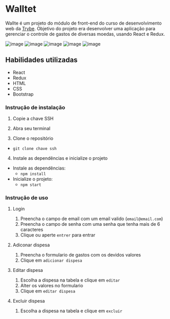 # Walltet



Wallte é um projeto do módulo de front-end do curso de desenvolvimento web da <a href="https://www.betrybe.com/">Trybe</a>. Objetivo do projeto era desenvolver uma aplicação para gerenciar o controle de gastos de diversas moedas, usando React e Redux.

![image](https://img.shields.io/badge/React-20232A?style=for-the-badge&logo=react&logoColor=61DAFB)
![image](https://img.shields.io/badge/Redux-593D88?style=for-the-badge&logo=redux&logoColor=white)
![image](https://img.shields.io/badge/Bootstrap-563D7C?style=for-the-badge&logo=bootstrap&logoColor=white)
![image](https://img.shields.io/badge/HTML5-E34F26?style=for-the-badge&logo=html5&logoColor=white)
![image](https://img.shields.io/badge/CSS3-1572B6?style=for-the-badge&logo=css3&logoColor=white)

## Habilidades utilizadas

* React
* Redux
* HTML
* CSS
* Bootstrap

### Instrução de instalação

1. Copie a chave SSH

2. Abra seu terminal

3. Clone o repositório
* `git clone chave ssh`

4. Instale as dependências e inicialize o projeto

* Instale as dependências:
    * `npm install`
* Inicialize o projeto:
    * `npm start` 

### Instrução de uso

1. Login 
    1. Preencha o campo de email com um email valido (`email@email.com`)
    2. Preencha o campo de senha com uma senha que tenha mais de 6 caracteres
    3. Clique ou aperte `entrer` para entrar

4. Adiconar dispesa
    1. Preencha o formulario de gastos com os devidos valores
    2. Clique em `adicionar dispesa`

5. Editar dispesa
    1. Escolha a dispesa na tabela e clique em `editar`
    2. Alter os valores no formulario
    3. Clique em `editar dispesa`
    
6. Excluir dispesa
    1. Escolha a dispesa na tabela e clique em `excluir`
